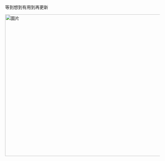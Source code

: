 等到想到有用到再更新

<img width="1392" height="462" alt="圖片" src="https://github.com/user-attachments/assets/d8c4cd12-fb0b-4905-98c8-7914611043ea" />
